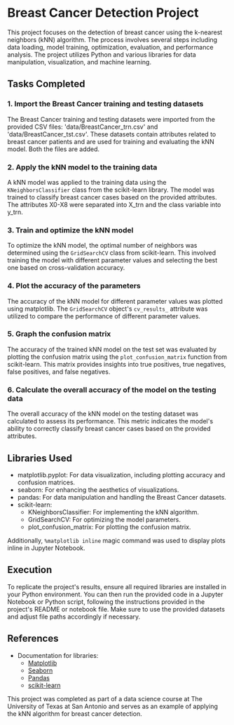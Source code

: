 # Breast Cancer Detection Project

This project focuses on the detection of breast cancer using the k-nearest neighbors (kNN) algorithm. The process involves several steps including data loading, model training, optimization, evaluation, and performance analysis. The project utilizes Python and various libraries for data manipulation, visualization, and machine learning.

## Tasks Completed

### 1. Import the Breast Cancer training and testing datasets

The Breast Cancer training and testing datasets were imported from the provided CSV files: 'data/BreastCancer_trn.csv' and 'data/BreastCancer_tst.csv'. These datasets contain attributes related to breast cancer patients and are used for training and evaluating the kNN model. Both the files are added.

### 2. Apply the kNN model to the training data

A kNN model was applied to the training data using the `KNeighborsClassifier` class from the scikit-learn library. The model was trained to classify breast cancer cases based on the provided attributes. The attributes X0-X8 were separated into X_trn and the class variable into y_trn.

### 3. Train and optimize the kNN model

To optimize the kNN model, the optimal number of neighbors was determined using the `GridSearchCV` class from scikit-learn. This involved training the model with different parameter values and selecting the best one based on cross-validation accuracy.

### 4. Plot the accuracy of the parameters

The accuracy of the kNN model for different parameter values was plotted using matplotlib. The `GridSearchCV` object's `cv_results_` attribute was utilized to compare the performance of different parameter values.

### 5. Graph the confusion matrix

The accuracy of the trained kNN model on the test set was evaluated by plotting the confusion matrix using the `plot_confusion_matrix` function from scikit-learn. This matrix provides insights into true positives, true negatives, false positives, and false negatives.

### 6. Calculate the overall accuracy of the model on the testing data

The overall accuracy of the kNN model on the testing dataset was calculated to assess its performance. This metric indicates the model's ability to correctly classify breast cancer cases based on the provided attributes.

## Libraries Used

- matplotlib.pyplot: For data visualization, including plotting accuracy and confusion matrices.
- seaborn: For enhancing the aesthetics of visualizations.
- pandas: For data manipulation and handling the Breast Cancer datasets.
- scikit-learn:
  - KNeighborsClassifier: For implementing the kNN algorithm.
  - GridSearchCV: For optimizing the model parameters.
  - plot_confusion_matrix: For plotting the confusion matrix.
  
Additionally, `%matplotlib inline` magic command was used to display plots inline in Jupyter Notebook.

## Execution

To replicate the project's results, ensure all required libraries are installed in your Python environment. You can then run the provided code in a Jupyter Notebook or Python script, following the instructions provided in the project's README or notebook file. Make sure to use the provided datasets and adjust file paths accordingly if necessary.

## References

- Documentation for libraries:
  - [Matplotlib](https://matplotlib.org/stable/contents.html)
  - [Seaborn](https://seaborn.pydata.org/)
  - [Pandas](https://pandas.pydata.org/docs/)
  - [scikit-learn](https://scikit-learn.org/stable/documentation.html)

This project was completed as part of a data science course at The University of Texas at San Antonio and serves as an example of applying the kNN algorithm for breast cancer detection.
